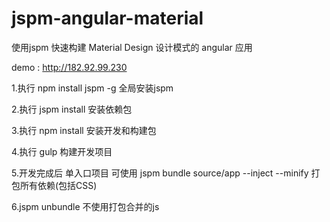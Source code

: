 # jspm-angular-material
使用jspm 快速构建 Material Design 设计模式的 angular 应用

demo : <a href="http://182.92.99.230">http://182.92.99.230</a>

1.执行 npm install jspm -g  全局安装jspm

2.执行 jspm install 安装依赖包

3.执行 npm install 安装开发和构建包

4.执行 gulp 构建开发项目

5.开发完成后 单入口项目 可使用 jspm bundle source/app --inject --minify 打包所有依赖(包括CSS)

6.jspm unbundle 不使用打包合并的js